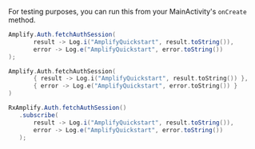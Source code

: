 For testing purposes, you can run this from your MainActivity's `onCreate` method.

<amplify-block-switcher>
 <amplify-block name="Java">

 ```java
Amplify.Auth.fetchAuthSession(
        result -> Log.i("AmplifyQuickstart", result.toString()),
        error -> Log.e("AmplifyQuickstart", error.toString())
);
```

 </amplify-block>
 <amplify-block name="Kotlin">

 ```kotlin
Amplify.Auth.fetchAuthSession(
        { result -> Log.i("AmplifyQuickstart", result.toString()) },
        { error -> Log.e("AmplifyQuickstart", error.toString()) }
)
```

 </amplify-block>
 <amplify-block name="RxJava">

 ```java
RxAmplify.Auth.fetchAuthSession()
    .subscribe(
        result -> Log.i("AmplifyQuickstart", result.toString()),
        error -> Log.e("AmplifyQuickstart", error.toString())
    );
```

 </amplify-block>
</amplify-block-switcher>
